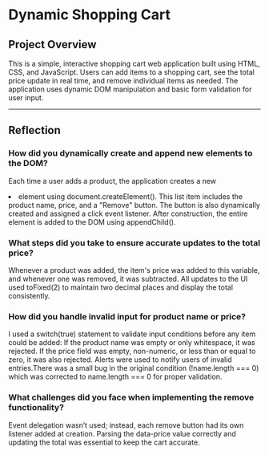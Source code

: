 # Dynamic Shopping Cart

## Project Overview

This is a simple, interactive shopping cart web application built using HTML, CSS, and JavaScript. 
Users can add items to a shopping cart, see the total price update in real time, and remove individual items as needed. 
The application uses dynamic DOM manipulation and basic form validation for user input.

---


## Reflection

### How did you dynamically create and append new elements to the DOM?

Each time a user adds a product, the application creates a new <li> element using document.createElement(). 
This list item includes the product name, price, and a "Remove" button. 
The button is also dynamically created and assigned a click event listener. 
After construction, the entire element is added to the DOM using appendChild().

### What steps did you take to ensure accurate updates to the total price?
 Whenever a product was added, the item's price was added to this variable, and whenever one was removed, it was subtracted. 
 All updates to the UI used toFixed(2) to maintain two decimal places and display the total consistently.

 ### How did you handle invalid input for product name or price?
  I used a switch(true) statement to validate input conditions before any item could be added: If the product name was empty or only whitespace, it was rejected.
If the price field was empty, non-numeric, or less than or equal to zero, it was also rejected. Alerts were used to notify users of invalid entries.There was a small bug in the original condition (!name.length === 0) which was corrected to name.length === 0 for proper validation.

### What challenges did you face when implementing the remove functionality?
Event delegation wasn’t used; instead, each remove button had its own listener added at creation. Parsing the data-price value correctly and updating the total was essential to keep the cart accurate.


